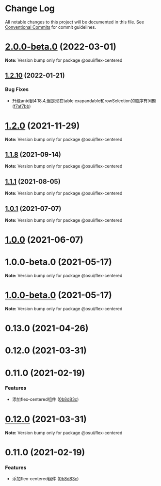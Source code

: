 # Change Log

All notable changes to this project will be documented in this file.
See [Conventional Commits](https://conventionalcommits.org) for commit guidelines.

# [2.0.0-beta.0](https://gitee.com/gitee-fe/osui/tree/master/compare/v1.2.18...v2.0.0-beta.0) (2022-03-01)

**Note:** Version bump only for package @osui/flex-centered





## [1.2.10](https://gitee.com/gitee-fe/osui/tree/master/compare/v1.2.9...v1.2.10) (2022-01-21)


### Bug Fixes

* 升级antd到4.18.4,但是现在table exapandable和rowSelection的顺序有问题 ([f7af7bb](https://gitee.com/gitee-fe/osui/tree/master/commits/f7af7bbad5ed53099f4cc4c97c5852e631846616))





# [1.2.0](https://gitee.com/gitee-fe/osui/tree/master/compare/v1.1.23...v1.2.0) (2021-11-29)

**Note:** Version bump only for package @osui/flex-centered





## [1.1.8](https://gitee.com/gitee-fe/osui/tree/master/compare/v1.1.7...v1.1.8) (2021-09-14)

**Note:** Version bump only for package @osui/flex-centered





## [1.1.1](https://gitee.com/gitee-fe/osui/tree/master/compare/v1.0.0-beta.1...v1.1.1) (2021-08-05)

**Note:** Version bump only for package @osui/flex-centered





## [1.0.1](https://gitee.com/gitee-fe/osui/tree/master/compare/@osui/flex-centered@1.0.0...@osui/flex-centered@1.0.1) (2021-07-07)

**Note:** Version bump only for package @osui/flex-centered





# [1.0.0](https://gitee.com/gitee-fe/osui/tree/master/compare/@osui/flex-centered@0.13.0...@osui/flex-centered@1.0.0) (2021-06-07)



# 1.0.0-beta.0 (2021-05-17)

**Note:** Version bump only for package @osui/flex-centered





# [1.0.0-beta.0](https://gitee.com/gitee-fe/osui/tree/master/compare/v0.12.1...v1.0.0-beta.0) (2021-05-17)

**Note:** Version bump only for package @osui/flex-centered





# 0.13.0 (2021-04-26)



# 0.12.0 (2021-03-31)



# 0.11.0 (2021-02-19)


### Features

* 添加flex-centered组件 ([0b8d83c](https://gitee.com/gitee-fe/osui/tree/master/commits/0b8d83ce17dcfe33394148f37011765f0c8197cc))





# [0.12.0](https://gitee.com/gitee-fe/osui/tree/master/compare/v0.11.0...v0.12.0) (2021-03-31)

**Note:** Version bump only for package @osui/flex-centered





# 0.11.0 (2021-02-19)


### Features

* 添加flex-centered组件 ([0b8d83c](https://gitee.com/gitee-fe/osui/tree/master/commits/0b8d83ce17dcfe33394148f37011765f0c8197cc))
